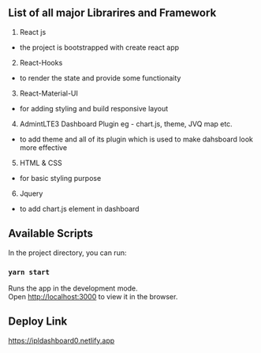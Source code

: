 ## List of all major Librarires and Framework
1. React js 
  - the project is bootstrapped with create react app
2. React-Hooks
  - to render the state and provide some functionaity
3. React-Material-UI
  - for adding styling and build responsive layout
4. AdmintLTE3 Dashboard Plugin eg - chart.js, theme, JVQ map etc.
  - to add theme and all of its plugin which is used to make dahsboard look more effective
5. HTML & CSS
  - for basic styling purpose
6. Jquery
  - to add chart.js element in dashboard
  
## Available Scripts

In the project directory, you can run:

### `yarn start`

Runs the app in the development mode.<br />
Open [http://localhost:3000](http://localhost:3000) to view it in the browser.

## Deploy Link

https://ipldashboard0.netlify.app


